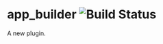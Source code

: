 app_builder ![Build Status](https://travis-ci.org/appdevdesigns/app_builder.png)
================

A new plugin.
